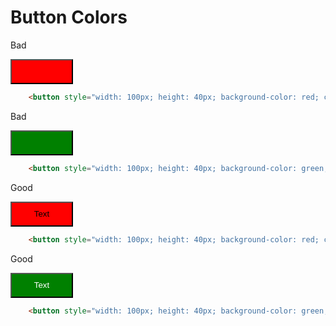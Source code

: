 # Button Colors

<div class="flex flex-wrap">
<div class="w-1/6">
	<p>
		Bad
	<p>
</div>
<div class="w-2/6">
	<button style="width: 100px; height: 40px; background-color: red; color: white;"></buton>
</div>
<div class="w-3/6">

``` html
	<button style="width: 100px; height: 40px; background-color: red; color: white;"></buton>
```
</div>
<div class="w-1/6">
	<p>
		Bad
	<p>
</div>
<div class="w-2/6">
	<button style="width: 100px; height: 40px; background-color: green; color: white;"></buton>
</div>
<div class="w-3/6">

``` html
	<button style="width: 100px; height: 40px; background-color: green; color: white;"></buton>
```
</div>
</div>
<div class="flex flex-wrap">
<div class="w-1/6">
	<p>
		Good
	<p>
</div>
<div class="w-2/6">
	<button style="width: 100px; height: 40px; background-color: red; color: black;">Text</buton>
</div>
<div class="w-3/6">

``` html
	<button style="width: 100px; height: 40px; background-color: red; color: black;">Text</buton>
```
</div>
<div class="w-1/6">
	<p>
		Good
	<p>
</div>
<div class="w-2/6">
	<button style="width: 100px; height: 40px; background-color: green; color: white;">Text</buton>
</div>
<div class="w-3/6">

``` html
	<button style="width: 100px; height: 40px; background-color: green; color: white;">Text</buton>
```
</div>
</div>